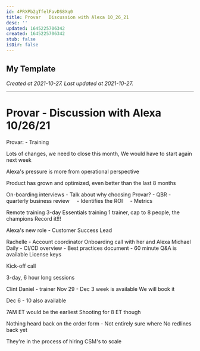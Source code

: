 ```yaml
---
id: 4PRXPb2gTfelFavDS8Xq0
title: Provar   Discussion with Alexa 10_26_21
desc: ''
updated: 1645225706342
created: 1645225706342
stub: false
isDir: false
---
```

My Template
---

_Created at 2021-10-27._
_Last updated at 2021-10-27._




---

# Provar - Discussion with Alexa 10/26/21


Provar:
\- Training

Lots of changes, we need to close this month,
We would have to start again next week

Alexa's pressure is more from operational perspective

Product has grown and optimized, even better than the last 8 months

On-boarding interviews
\- Talk about why choosing Provar?
\- QBR - quarterly business review
    - Identifies the ROI
    - Metrics

Remote training
3-day Essentials training
1 trainer, cap to 8 people, the champions
Record it!!!

Alexa's new role - Customer Success Lead

Rachelle - Account coordinator
Onboarding call with her and Alexa
Michael Daily
\- CI/CD overview
\- Best practices document
\- 60 minute Q&A is available
License keys

Kick-off call

3-day, 6 hour long sessions

Clint Daniel - trainer
Nov 29 - Dec 3 week is available
We will book it

Dec 6 - 10 also available

7AM ET would be the earliest
Shooting for 8 ET though

Nothing heard back on the order form
\- Not entirely sure where
No redlines back yet

They're in the process of hiring CSM's to scale


